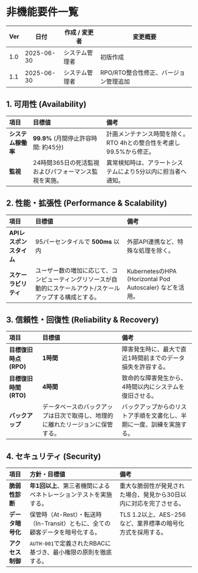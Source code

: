 # 非機能要件一覧

| Ver | 日付 | 作成 / 変更者 | 変更概要 |
|-----|------|---------------|----------|
| 1.0 | 2025-06-30 | システム管理者 | 初版作成 |
| 1.1 | 2025-06-30 | システム管理者 | RPO/RTO整合性修正、バージョン管理追加 |

## 1. 可用性 (Availability)

| 項目 | 目標値 | 備考 |
| :--- | :--- | :--- |
| **システム稼働率** | **99.9%** (月間停止許容時間: 約45分) | 計画メンテナンス時間を除く。RTO 4hとの整合性を考慮し99.5%から修正。 |
| **監視** | 24時間365日の死活監視およびパフォーマンス監視を実施。 | 異常検知時は、アラートシステムにより5分以内に担当者へ通知。 |

## 2. 性能・拡張性 (Performance & Scalability)

| 項目 | 目標値 | 備考 |
| :--- | :--- | :--- |
| **APIレスポンスタイム** | 95パーセンタイルで **500ms** 以内 | 外部API連携など、特殊な処理を除く。 |
| **スケーラビリティ** | ユーザー数の増加に応じて、コンピューティングリソースが自動的にスケールアウト/スケールアップする構成とする。 | KubernetesのHPA (Horizontal Pod Autoscaler) などを活用。 |

## 3. 信頼性・回復性 (Reliability & Recovery)

| 項目 | 目標値 | 備考 |
| :--- | :--- | :--- |
| **目標復旧時点 (RPO)** | **1時間** | 障害発生時に、最大で直近1時間前までのデータ損失を許容する。 |
| **目標復旧時間 (RTO)** | **4時間** | 致命的な障害発生から、4時間以内にシステムを復旧させる。 |
| **バックアップ** | データベースのバックアップは日次で取得し、地理的に離れたリージョンに保管する。 | バックアップからのリストア手順を文書化し、半期に一度、訓練を実施する。 |

## 4. セキュリティ (Security)

| 項目 | 方針・目標値 | 備考 |
| :--- | :--- | :--- |
| **脆弱性診断** | **年1回以上**、第三者機関によるペネトレーションテストを実施する。 | 重大な脆弱性が発見された場合、発見から30日以内に対応を完了させる。 |
| **データ暗号化** | 保管時（At-Rest）・転送時（In-Transit）ともに、全ての顧客データを暗号化する。 | TLS 1.2以上、AES-256など、業界標準の暗号化方式を採用する。 |
| **アクセス制御** | `AUTH-001`で定義されたRBACに基づき、最小権限の原則を徹底する。 | | 